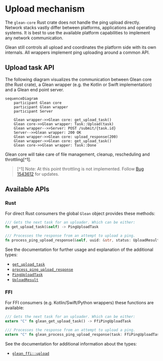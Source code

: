 # Upload mechanism

The `glean-core` Rust crate does not handle the ping upload directly.
Network stacks vastly differ between platforms, applications and operating systems.
It is best to use the available platform capabilities to implement any network communication.

Glean still controls all upload and coordinates the platform side with its own internals.
All wrappers implement ping uploading around a common API.

## Upload task API

The following diagram visualizes the communication between Glean core (the Rust crate),
a Glean wrapper (e.g. the Kotlin or Swift implementation) and a Glean end point server.

```mermaid
sequenceDiagram
    participant Glean core
    participant Glean wrapper
    participant Server

    Glean wrapper->>Glean core: get_upload_task()
    Glean core->>Glean wrapper: Task::Upload(task)
    Glean wrapper-->>Server: POST /submit/{task.id}
    Server-->>Glean wrapper: 200 OK
    Glean wrapper->>Glean core: upload_response(200)
    Glean wrapper->>Glean core: get_upload_task()
    Glean core->>Glean wrapper: Task::Done
```

Glean core will take care of file management, cleanup, rescheduling and throttling[^1].

> [^1] Note: At this point throttling is not implemented. Follow [Bug 1543612](https://bugzilla.mozilla.org/show_bug.cgi?id=1543612) for updates.

## Available APIs

### Rust

For direct Rust consumers the global `Glean` object provides these methods:

```rust
/// Gets the next task for an uploader. Which can be either:
fn get_upload_task(&self) -> PingUploadTask

/// Processes the response from an attempt to upload a ping.
fn process_ping_upload_response(&self, uuid: &str, status: UploadResult)
```

See the documentation for further usage and explanation of the additional types:

* [`get_upload_task`](../../../../docs/glean_core/struct.Glean.html#method.get_upload_task)
* [`process_ping_upload_response`](../../../../docs/glean_core/struct.Glean.html#method.process_ping_upload_response)
* [`PingUploadTask`](../../../../docs/glean_core/upload/enum.PingUploadTask.html)
* [`UploadResult`](../../../../docs/glean_core/upload/enum.UploadResult.html)

### FFI

For FFI consumers (e.g. Kotlin/Swift/Python wrappers) these functions are available:

```rust
/// Gets the next task for an uploader. Which can be either:
extern "C" fn glean_get_upload_task() -> FfiPingUploadTask

/// Processes the response from an attempt to upload a ping.
extern "C" fn glean_process_ping_upload_response(task: FfiPingUploadTask, status: u32)
```

See the documentation for additional information about the types:

* [`glean_ffi::upload`](../../../../docs/glean_ffi/upload/index.html)
